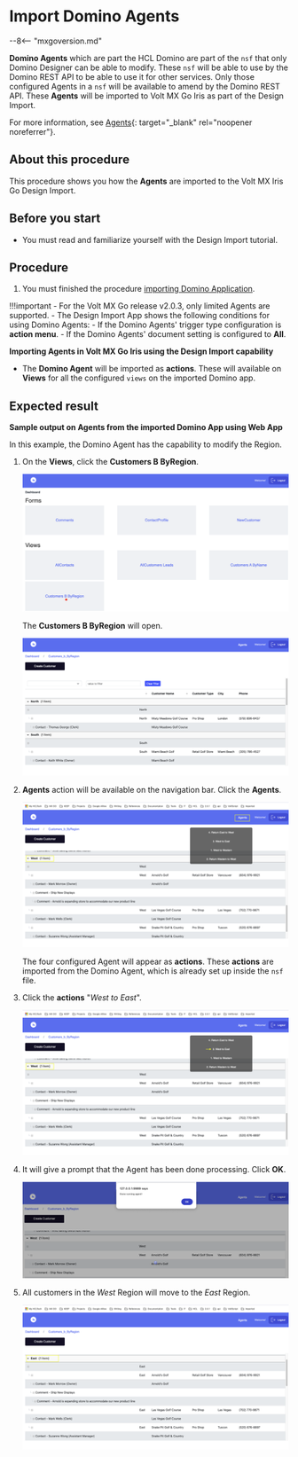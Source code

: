 # Import Domino Agents

--8<-- "mxgoversion.md"

  **Domino Agents** which are part the HCL Domino are part of the `nsf` that only Domino Designer can be able to modify. These `nsf` will be able to use by the Domino REST API to be able to use it for other services. Only those configured Agents in a `nsf` will be available to amend by the Domino REST API. These **Agents** will be imported to Volt MX Go Iris as part of the Design Import. 

  For more information, see [Agents](https://help.hcltechsw.com/dom_designer/11.0.1/basic/H_ABOUT_DESIGNING_AGENTS.html){: target="_blank" rel="noopener noreferrer"}.

## About this procedure

This procedure shows you how the **Agents** are imported to the Volt MX Iris Go Design Import.

## Before you start

- You must read and familiarize yourself with the Design Import tutorial.

## Procedure

1. You must finished the procedure [importing Domino Application](../tutorials/designimport.md#import-a-domino-application-using-the-new-foundry-app).

!!!important
    - For the Volt MX Go release v2.0.3, only limited Agents are supported.
    - The Design Import App shows the following conditions for using Domino Agents:
        - If the Domino Agents' trigger type configuration is **action menu**.
        - If the Domino Agents' document setting is configured to  **All**.

**Importing Agents in Volt  MX Go Iris using the Design Import capability**

- The **Domino Agent** will be imported as **actions**. These will available on **Views** for all the configured `views` on the imported Domino app.

## Expected result

**Sample output on Agents from the imported Domino App using Web App**

  In this example, the Domino Agent has the capability to modify the Region. 

  1. On the **Views**, click the **Customers B ByRegion**. 

      ![alt text](../assets/images/diviewagent.png)


      
       The **Customers B ByRegion** will open. 
       
      ![alt text](../assets/images/diagentview.png)
  
  
  2. **Agents** action will be available on the navigation bar. Click the **Agents**.

      ![alt text](../assets/images/diactions.png)

      The four configured Agent will appear as **actions**. These **actions** are imported from the Domino Agent, which is already set up inside the `nsf` file.

  3. Click the **actions** "*West to East*". 

     ![alt text](../assets/images/diactionclick.png)

  4. It will give a prompt that the Agent has been done processing. Click **OK**.

     ![alt text](../assets/images/diagtmsg.png)

  5. All customers in the *West* Region will move to the *East* Region.

     ![alt text](../assets/images/diactionsresult.png)




   

